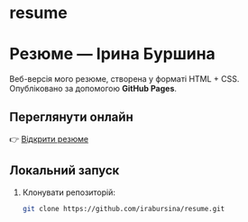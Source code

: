 # resume
# Резюме — Ірина Буршина

Веб-версія мого резюме, створена у форматі HTML + CSS.  
Опубліковано за допомогою **GitHub Pages**.

## Переглянути онлайн
👉 [Відкрити резюме](https://irabursina.github.io/resume/)

## Локальний запуск
1. Клонувати репозиторій:
   ```bash
   git clone https://github.com/irabursina/resume.git
